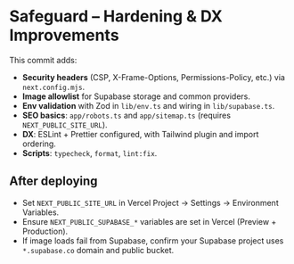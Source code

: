 # Safeguard – Hardening & DX Improvements

This commit adds:
- **Security headers** (CSP, X-Frame-Options, Permissions-Policy, etc.) via `next.config.mjs`.
- **Image allowlist** for Supabase storage and common providers.
- **Env validation** with Zod in `lib/env.ts` and wiring in `lib/supabase.ts`.
- **SEO basics**: `app/robots.ts` and `app/sitemap.ts` (requires `NEXT_PUBLIC_SITE_URL`).
- **DX**: ESLint + Prettier configured, with Tailwind plugin and import ordering.
- **Scripts**: `typecheck`, `format`, `lint:fix`.

## After deploying
- Set `NEXT_PUBLIC_SITE_URL` in Vercel Project → Settings → Environment Variables.
- Ensure `NEXT_PUBLIC_SUPABASE_*` variables are set in Vercel (Preview + Production).
- If image loads fail from Supabase, confirm your Supabase project uses `*.supabase.co` domain and public bucket.
